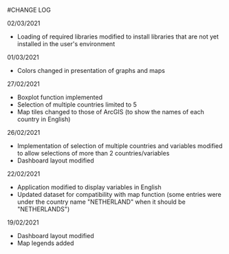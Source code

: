 #CHANGE LOG

02/03/2021
- Loading of required libraries modified to install libraries that are not yet installed in the user's environment

01/03/2021
- Colors changed in presentation of graphs and maps

27/02/2021
- Boxplot function implemented
- Selection of multiple countries limited to 5
- Map tiles changed to those of ArcGIS (to show the names of each country in English)

26/02/2021
- Implementation of selection of multiple countries and variables modified to allow selections of more than 2 countries/variables
- Dashboard layout modified

22/02/2021
- Application modified to display variables in English
- Updated dataset for compatibility with map function (some entries were under the country name "NETHERLAND" when it should be "NETHERLANDS")

19/02/2021
- Dashboard layout modified
- Map legends added

